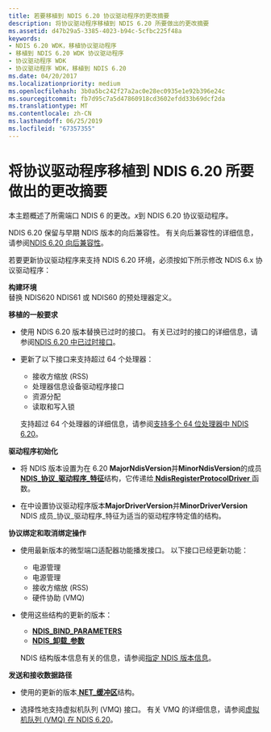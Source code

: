 ```yaml
---
title: 若要移植到 NDIS 6.20 协议驱动程序的更改摘要
description: 将协议驱动程序移植到 NDIS 6.20 所要做出的更改摘要
ms.assetid: d47b29a5-3385-4023-b94c-5cfbc225f48a
keywords:
- NDIS 6.20 WDK，移植协议驱动程序
- 移植到 NDIS 6.20 WDK 协议驱动程序
- 协议驱动程序 WDK
- 协议驱动程序 WDK，移植到 NDIS 6.20
ms.date: 04/20/2017
ms.localizationpriority: medium
ms.openlocfilehash: 3b0a5bc242f27a2ac0e28ec0935e1e92b396e24c
ms.sourcegitcommit: fb7d95c7a5d47860918cd3602efdd33b69dcf2da
ms.translationtype: MT
ms.contentlocale: zh-CN
ms.lasthandoff: 06/25/2019
ms.locfileid: "67357355"
---
```

# <a name="summary-of-changes-required-to-port-a-protocol-driver-to-ndis-620"></a>将协议驱动程序移植到 NDIS 6.20 所要做出的更改摘要





本主题概述了所需端口 NDIS 6 的更改。*x*到 NDIS 6.20 协议驱动程序。

NDIS 6.20 保留与早期 NDIS 版本的向后兼容性。 有关向后兼容性的详细信息，请参阅[NDIS 6.20 向后兼容性](ndis-6-20-backward-compatibility.md)。

若要更新协议驱动程序来支持 NDIS 6.20 环境，必须按如下所示修改 NDIS 6.x 协议驱动程序：

<a href="" id="build-environment-------"></a>**构建环境**   
替换 NDIS620 NDIS61 或 NDIS60 的预处理器定义。

<a href="" id="general-porting-requirements-------"></a>**移植的一般要求**   
-   使用 NDIS 6.20 版本替换已过时的接口。 有关已过时的接口的详细信息，请参阅[NDIS 6.20 中已过时接口](obsolete-interfaces-in-ndis-6-20.md)。

-   更新了以下接口来支持超过 64 个处理器：

    -   接收方缩放 (RSS)
    -   处理器信息设备驱动程序接口
    -   资源分配
    -   读取和写入锁

    支持超过 64 个处理器的详细信息，请参阅[支持多个 64 位处理器中 NDIS 6.20](support-for-more-than-64-processors-in-ndis-6-20.md)。

<a href="" id="driver-initialization-------"></a>**驱动程序初始化**   
-   将 NDIS 版本设置为在 6.20 **MajorNdisVersion**并**MinorNdisVersion**的成员[ **NDIS\_协议\_驱动程序\_特征**](https://docs.microsoft.com/windows-hardware/drivers/ddi/content/ndis/ns-ndis-_ndis_protocol_driver_characteristics)结构，它传递给[ **NdisRegisterProtocolDriver** ](https://docs.microsoft.com/windows-hardware/drivers/ddi/content/ndis/nf-ndis-ndisregisterprotocoldriver)函数。

-   在中设置协议驱动程序版本**MajorDriverVersion**并**MinorDriverVersion** NDIS 成员\_协议\_驱动程序\_特征为适当的驱动程序特定值的结构。

<a href="" id="protocol-bind-and-unbind-operations-------"></a>**协议绑定和取消绑定操作**   
-   使用最新版本的微型端口适配器功能播发接口。 以下接口已经更新功能：
    -   电源管理
    -   电源管理
    -   接收方缩放 (RSS)
    -   硬件协助 (VMQ)
-   使用这些结构的更新的版本：

    -   [**NDIS\_BIND\_PARAMETERS**](https://docs.microsoft.com/windows-hardware/drivers/ddi/content/ndis/ns-ndis-_ndis_bind_parameters)
    -   [**NDIS\_卸载\_参数**](https://docs.microsoft.com/windows-hardware/drivers/ddi/content/ntddndis/ns-ntddndis-_ndis_offload_parameters)

    NDIS 结构版本信息有关的信息，请参阅[指定 NDIS 版本信息](specifying-ndis-version-information.md)。

<a href="" id="send-and-receive-data-paths-------"></a>**发送和接收数据路径**   
-   使用的更新的版本[ **NET\_缓冲区**](https://docs.microsoft.com/windows-hardware/drivers/ddi/content/ndis/ns-ndis-_net_buffer)结构。

-   选择性地支持虚拟机队列 (VMQ) 接口。 有关 VMQ 的详细信息，请参阅[虚拟机队列 (VMQ) 在 NDIS 6.20](virtual-machine-queue--vmq--in-ndis-6-20.md)。

 

 





